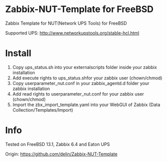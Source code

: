 Zabbix-NUT-Template for FreeBSD
===============================

Zabbix Template for NUT(Network UPS Tools) for FreeBSD

Supported UPS: http://www.networkupstools.org/stable-hcl.html


Install
=======

1. Copy ups_status.sh into your externalscripts folder inside your zabbix installation
2. Add execute rights to ups_status.shfor your zabbix user (chown/chmod)
2. Copy userparameter_nut.conf in your zabbix_agentd.d folder your zabbix installation
3. Add read rights to userparameter_nut.conf for your zabbix user (chown/chmod)
4. Import the zbx_import_template.yaml into your WebGUI of Zabbix (Data Collection/Templates/Import)

Info
====
Tested on FreeBSD 13.1, Zabbix 6.4 and Eaton UPS

Origin: https://github.com/delin/Zabbix-NUT-Template
